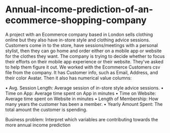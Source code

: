 # Annual-income-prediction-of-an-ecommerce-shopping-company
A project with an Ecommerce company based in London sells clothing online but they also have in-store style and clothing advice sessions. Customers come in to the store, have sessions/meetings with a personal stylist, then they can go home and order either on a mobile app or website for the clothes they want. The company is trying to decide whether to focus their efforts on their mobile app experience or their website. They've asked to help them figure it out. 
We worked with the Ecommerce Customers csv file from the company. It has Customer info, such as Email, Address, and their color Avatar. Then it also has numerical value columns:




•	Avg. Session Length: Average session of in-store style advice sessions.
•	Time on App: Average time spent on App in minutes
•	Time on Website: Average time spent on Website in minutes
•	Length of Membership: How many years the customer has been a member.
•	Yearly Amount Spent: The total amount the customer is spending.




Business problem: Interpret which variables are contributing towards the more annual income prediction


